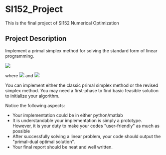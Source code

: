 # SI152_Project
This is the final project of SI152 Numerical Optimization

## Project Description

Implement a primal simplex method for solving the standard form of linear programming.

![](https://latex.codecogs.com/gif.latex?\min_{x\in%20\mathbb{R}^{n}}c^{T}x%20\quad%20\\%20s.t.\quad%20Ax%20=%20b,%20\quad%20x%20\ge%200)

where 
![](https://latex.codecogs.com/gif.latex?A%20\\in%20\\mathbb{R}^{m\\times%20n},%20c%20\\in%20\\mathbb{R}^{n})
and
![](https://latex.codecogs.com/gif.latex?b%20\in%20\mathbb{R}^{m})

You can implement either the classic primal simplex method or the revised simplex method. You may need a first-phase to find basic feasible solution to initialize your algorithm.

Notice the following aspects:
* Your implementation could be in either python/matlab
* It is understandable your implementation is simply a prototype. However, it is your duty to make your codes "user-friendly" as much as possible
* After successfully solving a linear problem, your code should output the "primal-dual optimal solution".
* Your final report should be neat and well written.
